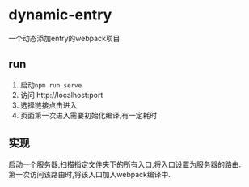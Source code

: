 # dynamic-entry

一个动态添加entry的webpack项目
## run
1. 启动`npm run serve`
2. 访问 http://localhost:port
3. 选择链接点击进入
4. 页面第一次进入需要初始化编译,有一定耗时

## 实现
启动一个服务器,扫描指定文件夹下的所有入口,将入口设置为服务器的路由.  
第一次访问该路由时,将该入口加入webpack编译中.  
